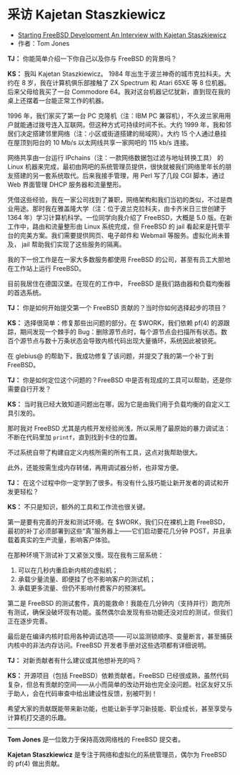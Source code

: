 # 采访 Kajetan Staszkiewicz

- [Starting FreeBSD Development An Interview with Kajetan Staszkiewicz](https：//freebsdfoundation.org/our-work/journal/browser-based-edition/networking-3/starting-freebsd-development/)
- 作者：Tom Jones

**TJ：** 你能简单介绍一下你自己以及你与 FreeBSD 的背景吗？

**KS：** 我叫 Kajetan Staszkiewicz。 1984 年出生于波兰神奇的城市克拉科夫。大约在 8 岁，我在计算机俱乐部接触了 ZX Spectrum 和 Atari 65XE 等 8 位机器。后来父母给我买了一台 Commodore 64。我对这台机器记忆犹新，直到现在我的桌上还摆着一台能正常工作的机器。

1996 年，我们家买了第一台 PC 克隆机（注：IBM PC 兼容机），不久波兰家用用户就能通过拨号连入互联网。但这种方式可持续时间不长。大约 1999 年，我和邻居们决定搭建邻里网络（注：小区或街道搭建的局域网）。大约 15 个人通过悬挂在屋顶到阳台的 10 Mb/s 以太网线共享一家网吧的 115 kb/s 连接。

网络共享由一台运行 IPchains（注：一款网络数据包过滤与地址转换工具） 的 Linux 机器来完成，最初由网吧的系统管理员提供，很快就被我们网络里年长的朋友搭建的另一套系统取代。后来我接手管理，用 Perl 写了几段 CGI 脚本，通过 Web 界面管理 DHCP 服务器和流量整形。

凭借这些经验，我在一家公司找到了兼职，网络架构和我们当初的类似，不过是商业用途。那时我在雅盖隆大学（注：位于波兰克拉科夫，由卡齐米日三世创建于 1364 年）学习计算机科学。一位同学向我介绍了 FreeBSD，大概是 5.0 版。在新工作中，路由和流量整形由 Linux 系统完成，但 FreeBSD 的 jail 看起来是托管平台的完美方案。我们需要提供网页、电子邮件和 Webmail 等服务。虚拟化尚未普及， jail 帮助我们实现了这些服务的隔离。

我的下一份工作是在一家大多数服务都使用 FreeBSD 的公司，甚至有员工大胆地在工作站上运行 FreeBSD。

目前我居住在德国汉堡。在现在的工作中， FreeBSD 是我们路由器和负载均衡器的首选系统。

**TJ：** 你是如何开始提交第一个 FreeBSD 贡献的？当时你如何选择起步的项目？

**KS：** 选择很简单：修复那些出问题的部分。在 \$WORK，我们依赖 pf(4) 的源跟踪，期间发现一个棘手的 Bug：删除源节点时，每个源节点会扫描所有状态。数百个源节点与数十万条状态会导致内核代码出现大量循环，系统因此被锁死。

在 glebius@ 的帮助下，我成功修复了该问题，并提交了我的第一个补丁到 FreeBSD。

**TJ：** 你是如何定位这个问题的？FreeBSD 中是否有现成的工具可以帮助，还是你需要自行开发？

**KS：** 当时我已经大致知道问题出在哪，因为它是由我们用于负载均衡的自定义工具引发的。

那时我对 FreeBSD 尤其是内核开发经验尚浅，所以采用了最原始的暴力调试法：不断在代码里加 `printf`，直到找到卡住的位置。

不过系统自带了构建自定义内核所需的所有工具，这点对我帮助很大。

此外，还能按需生成内存转储，再用调试器分析，也非常方便。


**TJ：** 在这个过程中你一定学到了很多。有没有什么技巧能让新开发者的调试和开发更轻松？

**KS：** 不只是知识，额外的工具和工作流也很关键。

第一是要有完善的开发和测试环境。在 \$WORK，我们只在裸机上跑 FreeBSD，最初的补丁必须部署到这些“真”服务器上——它们启动要花几分钟 POST，并且承载着真实的生产流量，影响客户体验。

在那种环境下测试补丁又紧张又慢。现在我有三层系统：

1. 可以在几秒内重启新内核的虚拟机；
2. 承载少量流量、即便挂了也不影响客户的测试机；
3. 承载更多流量、但仍不影响付费客户的预演机。

第二是 FreeBSD 的测试套件，真的能救命！我能在几分钟内（支持并行）跑完所有测试，确保没破坏现有功能。虽然偶尔会发现有些功能还没对应的测试，但我们正在逐步完善。

最后是在编译内核时启用各种调试选项——可以监测锁顺序、变量断言，甚至捕获内核中的非法内存访问。FreeBSD 开发者手册对这些选项都有详细说明。


**TJ：** 对新贡献者有什么建议或其他想补充的吗？

**KS：** 开源项目（包括 FreeBSD）依赖贡献者。FreeBSD 已经很成熟，虽然代码复杂，但总有贡献的空间——从小而简单的改动开始也完全没问题。社区友好又乐于助人，会在代码审查中给出建设性反馈，别被吓到！

希望大家的贡献既能带来新功能，也能让新手学习新技能、职业成长，甚至享受与计算机打交道的乐趣。

---

**Tom Jones** 是一位致力于保持高效网络栈的 FreeBSD 提交者。

**Kajetan Staszkiewicz** 是专注于网络和虚拟化的系统管理员，偶尔为 FreeBSD 的 pf(4) 做出贡献。
